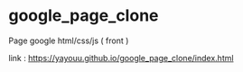 # google_page_clone
Page google html/css/js ( front )



link : https://yayouu.github.io/google_page_clone/index.html
